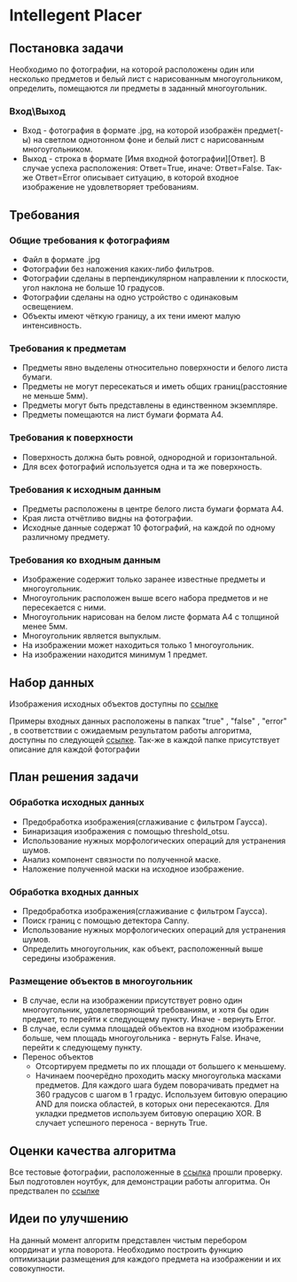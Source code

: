 # Intellegent Placer
## Постановка задачи

Необходимо по фотографии, на которой расположены один или несколько предметов и белый лист с нарисованным многоугольником, определить, помещаются ли предметы в заданный многоугольник. 

### Вход\Выход
- Вход - фотография в формате .jpg, на которой изображён предмет(-ы) на светлом однотонном фоне и белый лист с нарисованным многоугольником.
- Выход - строка в формате [Имя входной фотографии][Ответ]. В случае успеха расположения: Ответ=True, иначе: Ответ=False. Так-же Ответ=Error описывает ситуацию, в которой входное изображение не удовлетворяет требованиям.

## Требования

### Общие требования к фотографиям
- Файл в формате .jpg
- Фотографии без наложения каких-либо фильтров.
- Фотографии сделаны в перпендикулярном направлении к плоскости, угол наклона не больше 10 градусов.
- Фотографии сделаны на одно устройство с одинаковым освещением.
- Объекты имеют чёткую границу, а их тени имеют малую интенсивность.

### Требования к предметам
- Предметы явно выделены относительно поверхности и белого листа бумаги.
- Предметы не могут пересекаться и иметь общих границ(расстояние не меньше 5мм).
- Предметы могут быть представлены в единственном экземпляре.
- Предметы помещаются на лист бумаги формата A4.

### Требования к поверхности
- Поверхность должна быть ровной, однородной и горизонтальной.
- Для всех фотографий используется одна и та же поверхность.

### Требования к исходным данным
- Предметы расположены в центре белого листа бумаги формата А4.
- Края листа отчётливо видны на фотографии.
- Исходные данные содержат 10 фотографий, на каждой по одному различному предмету.

### Требования ко входным данным
- Изображение содержит только заранее известные предметы и многоугольник.
- Многоугольник расположен выше всего набора предметов и не пересекается с ними.
- Многоугольник нарисован на белом листе формата A4 с толщиной менее 5мм.
- Многоугольник является выпуклым.
- На изображении может находиться только 1 многоугольник.
- На изображении находится минимум 1 предмет.

## Набор данных

Изображения исходных объектов доступны по [ссылке](https://github.com/Ref434/Intellegent_Placer/tree/develop/data/Objects)

Примеры входных данных расположены в папках "true" , "false" , "error" , в соответствии с ожидаемым результатом работы алгоритма, доступны по следующей [ссылке](https://github.com/Ref434/Intellegent_Placer/tree/develop/data/InputData).
Так-же в каждой папке присутствует описание для каждой фотографии

## План решения задачи

### Обработка исходных данных
- Предобработка изображения(сглаживание с фильтром Гаусса).
- Бинаризация изображения с помощью threshold_otsu.
- Использование нужных морфологических операций для устранения шумов.
- Анализ компонент связности по полученной маске.
- Наложение полученной маски на исходное изображение.

### Обработка входных данных
- Предобработка изображения(сглаживание с фильтром Гаусса).
- Поиск границ с помощью детектора Canny.
- Использование нужных морфологических операций для устранения шумов.
- Определить многоугольник, как объект, расположенный выше середины изображения.

### Размещение объектов в многоугольник
- В случае, если на изображении присутствует ровно один многоугольник, удовлетворяющий требованиям, и хотя бы один предмет, то перейти к следующему пункту. Иначе -  вернуть Error.
- В случае, если сумма площадей объектов на входном изображении больше, чем площадь многоугольника - вернуть False. Иначе, перейти к следующему пункту.
- Перенос объектов
   - Отсортируем предметы по их площади от большего к меньшему.
   - Начинаем поочерёдно проходить маску многоуголька масками предметов. Для каждого шага будем поворачивать предмет на 360 градусов с шагом в 1 градус. Используем битовую операцию AND для поиска областей, в которых они пересекаются. Для укладки предметов используем битовую операцию XOR. В случает успешного переноса - вернуть   True.

## Оценки качества алгоритма
Все тестовые фотографии, расположенные в [ссылка](https://github.com/Ref434/Intellegent_Placer/tree/develop/data/InputData) прошли проверку. Был подготовлен ноутбук, для демонстрации работы алгоритма. Он предствален по [ссылке](https://github.com/Ref434/Intellegent_Placer/blob/develop/intelligent_placer.ipynb)

## Идеи по улучшению
На данный момент алгоритм представлен чистым перебором координат и угла поворота. Необходимо построить функцию оптимизации размещения для каждого предмета на изображении и их совокупности.  



 
